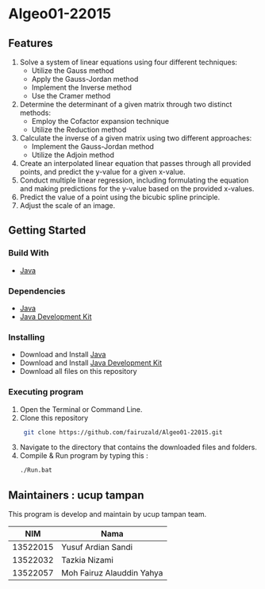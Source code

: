 # Algeo01-22015

## Features

1. Solve a system of linear equations using four different techniques:
   - Utilize the Gauss method
   - Apply the Gauss-Jordan method
   - Implement the Inverse method
   - Use the Cramer method
2. Determine the determinant of a given matrix through two distinct methods:
   - Employ the Cofactor expansion technique
   - Utilize the Reduction method
3. Calculate the inverse of a given matrix using two different approaches:
   - Implement the Gauss-Jordan method
   - Utilize the Adjoin method
4. Create an interpolated linear equation that passes through all provided points, and predict the y-value for a given x-value.
5. Conduct multiple linear regression, including formulating the equation and making predictions for the y-value based on the provided x-values.
6. Predict the value of a point using the bicubic spline principle.
7. Adjust the scale of an image.

## Getting Started

### Build With

- [Java](<https://en.wikipedia.org/wiki/Java_(programming_language)>)

### Dependencies

- [Java](https://www.java.com/en/download/)
- [Java Development Kit](https://www.oracle.com/java/technologies/javase-jdk11-downloads.html)

### Installing

- Download and Install [Java](https://www.java.com/en/download/)
- Download and Install [Java Development Kit](https://www.oracle.com/java/technologies/javase-jdk11-downloads.html)
- Download all files on this repository

### Executing program

1. Open the Terminal or Command Line.
2. Clone this repository
   ```bash
    git clone https://github.com/fairuzald/Algeo01-22015.git
   ```
3. Navigate to the directory that contains the downloaded files and folders.
4. Compile & Run program by typing this :
   ```bash
   ./Run.bat
   ```

## Maintainers : ucup tampan

This program is develop and maintain by ucup tampan team.

| NIM      | Nama                      |
| -------- | ------------------------- |
| 13522015 | Yusuf Ardian Sandi        |
| 13522032 | Tazkia Nizami             |
| 13522057 | Moh Fairuz Alauddin Yahya |
